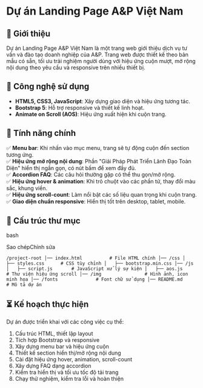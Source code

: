 Dự án Landing Page A&P Việt Nam
===============================

🚀 Giới thiệu
-------------

Dự án Landing Page A&P Việt Nam là một trang web giới thiệu dịch vụ tư vấn và đào tạo doanh nghiệp của A&P. Trang web được thiết kế theo bản mẫu có sẵn, tối ưu trải nghiệm người dùng với hiệu ứng cuộn mượt, mở rộng nội dung theo yêu cầu và responsive trên nhiều thiết bị.

📌 Công nghệ sử dụng
--------------------

-   **HTML5, CSS3, JavaScript**: Xây dựng giao diện và hiệu ứng tương tác.
-   **Bootstrap 5**: Hỗ trợ responsive và thiết kế linh hoạt.
-   **Animate on Scroll (AOS)**: Hiệu ứng xuất hiện khi cuộn trang.

📑 Tính năng chính
------------------

✅ **Menu bar**: Khi nhấn vào mục menu, trang sẽ tự động cuộn đến section tương ứng.\
✅ **Hiệu ứng mở rộng nội dung**: Phần "Giải Pháp Phát Triển Lãnh Đạo Toàn Diện" hiển thị ngắn gọn, có nút bấm để xem đầy đủ.\
✅ **Accordion FAQ**: Các câu hỏi thường gặp có thể thu gọn/mở rộng.\
✅ **Hiệu ứng hover & animation**: Khi trỏ chuột vào các phần tử, thay đổi màu sắc, khung viền.\
✅ **Hiệu ứng scroll-count**: Làm nổi bật các số liệu quan trọng khi cuộn trang.\
✅ **Giao diện chuẩn responsive**: Hiển thị tốt trên desktop, tablet, mobile.

📂 Cấu trúc thư mục
-------------------

bash

Sao chépChỉnh sửa

`/project-root
│── index.html          # File HTML chính
│── /css
│   ├── styles.css      # CSS tùy chỉnh
│   ├── bootstrap.min.css
│── /js
│   ├── script.js       # JavaScript xử lý sự kiện
│   ├── aos.js          # Thư viện hiệu ứng scroll
│── /img                # Hình ảnh, icon minh họa
│── /fonts              # Font chữ sử dụng
│── README.md           # Mô tả dự án`

⏳ Kế hoạch thực hiện
--------------------

Dự án được triển khai với các công việc cụ thể:

1.  Cấu trúc HTML, thiết lập layout
2.  Tích hợp Bootstrap và responsive
3.  Xây dựng menu bar và hiệu ứng cuộn
4.  Thiết kế section hiển thị/mở rộng nội dung
5.  Cài đặt hiệu ứng hover, animation, scroll-count
6.  Xây dựng FAQ dạng accordion
7.  Kiểm tra hiển thị và tối ưu tốc độ tải trang
8.  Chạy thử nghiệm, kiểm tra lỗi và hoàn thiện
